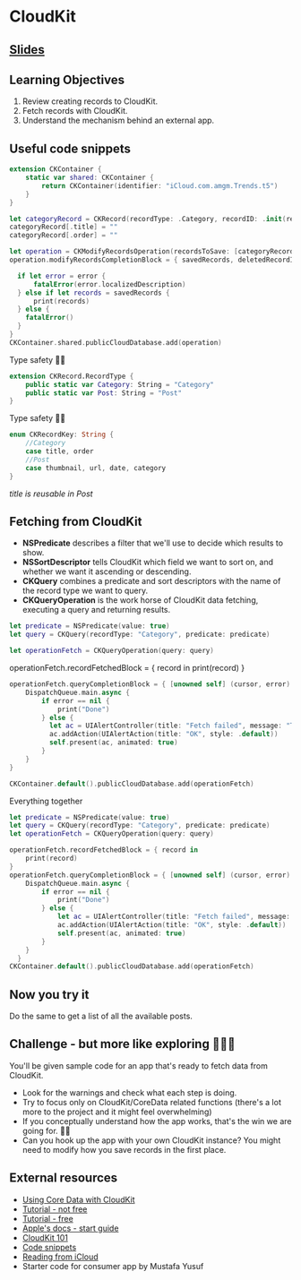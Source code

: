 <!-- Run this slideshow via the following command: -->
<!-- reveal-md README.md -w -->


<!-- .slide: class="header" -->

# CloudKit

## [Slides](https://make-school-courses.github.io/MOB-2.1-Local-Persistence-in-iOS/Slides/Lesson12/README.html ':ignore')

<!-- > -->

## Learning Objectives

1. Review creating records to CloudKit.
1. Fetch records with CloudKit.
1. Understand the mechanism behind an external app.

<!-- > -->


## Useful code snippets

```swift
extension CKContainer {
    static var shared: CKContainer {
        return CKContainer(identifier: "iCloud.com.amgm.Trends.t5")
    }
}
```

<!-- > -->

```swift
let categoryRecord = CKRecord(recordType: .Category, recordID: .init(recordName: UUID().uuidString))
categoryRecord[.title] = ""
categoryRecord[.order] = ""

let operation = CKModifyRecordsOperation(recordsToSave: [categoryRecord], recordIDsToDelete: nil)
operation.modifyRecordsCompletionBlock = { savedRecords, deletedRecordIds, error in

  if let error = error {
      fatalError(error.localizedDescription)
  } else if let records = savedRecords {
      print(records)
  } else {
    fatalError()
  }
}
CKContainer.shared.publicCloudDatabase.add(operation)
```

<!-- > -->

Type safety 👌🏼

```swift
extension CKRecord.RecordType {
    public static var Category: String = "Category"
    public static var Post: String = "Post"
}
```

<!-- > -->

Type safety 👌🏼

```swift
enum CKRecordKey: String {
    //Category
    case title, order
    //Post
    case thumbnail, url, date, category
}
```
*title is reusable in Post*

<!-- > -->

## Fetching from CloudKit

- **NSPredicate** describes a filter that we'll use to decide which results to show.
- **NSSortDescriptor** tells CloudKit which field we want to sort on, and whether we want it ascending or descending.
- **CKQuery** combines a predicate and sort descriptors with the name of the record type we want to query.
- **CKQueryOperation** is the work horse of CloudKit data fetching, executing a query and returning results.

<!-- > -->

```swift
let predicate = NSPredicate(value: true)
let query = CKQuery(recordType: "Category", predicate: predicate)
```

<!-- > -->

```swift
let operationFetch = CKQueryOperation(query: query)
```

<!-- > -->

operationFetch.recordFetchedBlock = { record in
    print(record)
}

<!-- > -->

```swift
operationFetch.queryCompletionBlock = { [unowned self] (cursor, error) in
    DispatchQueue.main.async {
        if error == nil {
            print("Done")
        } else {
          let ac = UIAlertController(title: "Fetch failed", message: "There was a problem fetching the list of posts; please try again: \(error!.localizedDescription)", preferredStyle: .alert)
          ac.addAction(UIAlertAction(title: "OK", style: .default))
          self.present(ac, animated: true)
        }
    }
}
```

<!-- > -->

```swift
CKContainer.default().publicCloudDatabase.add(operationFetch)
```

<!-- > -->

Everything together

```swift
let predicate = NSPredicate(value: true)
let query = CKQuery(recordType: "Category", predicate: predicate)
let operationFetch = CKQueryOperation(query: query)

operationFetch.recordFetchedBlock = { record in
    print(record)
}
operationFetch.queryCompletionBlock = { [unowned self] (cursor, error) in
    DispatchQueue.main.async {
        if error == nil {
            print("Done")
        } else {
            let ac = UIAlertController(title: "Fetch failed", message: "There was a problem fetching the list of posts; please try again: \(error!.localizedDescription)", preferredStyle: .alert)
            ac.addAction(UIAlertAction(title: "OK", style: .default))
            self.present(ac, animated: true)
        }
    }
  }
CKContainer.default().publicCloudDatabase.add(operationFetch)
```

<!-- > -->

## Now you try it

Do the same to get a list of all the available posts.

<!-- > -->

## Challenge - but more like exploring 🕵🏻‍♀️

You'll be given sample code for an app that's ready to fetch data from CloudKit.

- Look for the warnings and check what each step is doing.
- Try to focus only on CloudKit/CoreData related functions (there's a lot more to the project and it might feel overwhelming)
- If you conceptually understand how the app works, that's the win we are going for. 💪🏼
- Can you hook up the app with your own CloudKit instance? You might need to modify how you save records in the first place.

<!-- > -->

## External resources

- [Using Core Data with CloudKit](https://developer.apple.com/videos/play/wwdc2019/202/)
- [Tutorial - not free](https://www.raywenderlich.com/3413-introduction-to-cloudkit)
- [Tutorial - free](https://www.raywenderlich.com/4878052-cloudkit-tutorial-getting-started)
- [Apple's docs - start guide](https://developer.apple.com/library/archive/documentation/DataManagement/Conceptual/CloudKitQuickStart/Introduction/Introduction.html#//apple_ref/doc/uid/TP40014987-CH1-SW1)
- [CloudKit 101](https://rambo.codes/posts/2020-02-25-cloudkit-101)
- [Code snippets](https://littlebitesofcocoa.com/topics/36-cloudkit)
- [Reading from iCloud](https://www.hackingwithswift.com/read/33/6/reading-from-icloud-with-cloudkit-ckqueryoperation-and-nspredicate)
- Starter code for consumer app by Mustafa Yusuf
